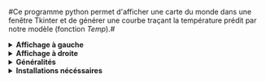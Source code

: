 #Ce programme python permet d'afficher une carte du monde dans une fenêtre Tkinter et de générer une courbe traçant la température prédit par notre modèle (fonction *Temp*).#

<details>
<summary> <b>Affichage à gauche  </b></summary>
On colorie la carte du monde avec le code couleur correspondant aux approximations très simplifiées de la capacité calorifique que nosu avons faits des terrains diverses du globe.
Il y a aussi une estimation fait sur l'albedo d'une certaine zone qui lui est attribué en fontion de sa longitude et de sa latitude; cela est basé sur un pavage fait de moyennes des valeurs de la NASA.
</details>

<details>
<summary>  <b>Affichage à droite</b> </summary>
Le graphique de la température est généré à partir de la fonction Temp dans le fichier Code_avec_appel_biblio.py. Pour générer un graphique il faut cliquer sur un endroit sur la carte à gauche pour qu'il prenne les valeurs de longitude et latitude renvoyées par cette action et les rentre ensuite dans la fonction Temp. Puis, le graphique est affiché à gauche de manière que l'on puisse zoomer et se déplacer sur la courbe. 
</details>

<details>
<summary>  <b>Généralités</b> </summary>
Durée de fonctionnement: Actuellement le programme se déroule sur un an, pour modifier cela il faut modifier les lignes 31, 32 et 40 en remplançant 365 par le nombre de jours de simulation désiré.
</details>

<details>
<summary>  <b>Installations nécéssaires</b> </summary>
pip install: pandas, requests, cartopy
</details>

